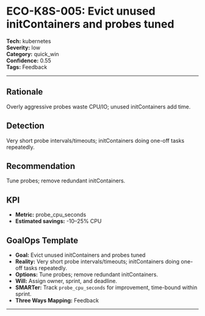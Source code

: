 # ECO-K8S-005: Evict unused initContainers and probes tuned

**Tech:** kubernetes  
**Severity:** low  
**Category:** quick_win  
**Confidence:** 0.55  
**Tags:** Feedback

---

## Rationale
Overly aggressive probes waste CPU/IO; unused initContainers add time.

## Detection
Very short probe intervals/timeouts; initContainers doing one-off tasks repeatedly.

## Recommendation
Tune probes; remove redundant initContainers.

## KPI
- **Metric:** probe_cpu_seconds  
- **Estimated savings:** -10–25% CPU

## GoalOps Template
- **Goal:** Evict unused initContainers and probes tuned  
- **Reality:** Very short probe intervals/timeouts; initContainers doing one-off tasks repeatedly.  
- **Options:** Tune probes; remove redundant initContainers.  
- **Will:** Assign owner, sprint, and deadline.  
- **SMARTer:** Track `probe_cpu_seconds` for improvement, time-bound within sprint.  
- **Three Ways Mapping:** Feedback

---

